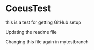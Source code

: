 # CoeusTest
this is a test for getting GitHub setup

Updating the readme file

Changing this file again in mytestbranch
